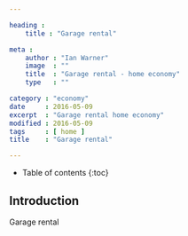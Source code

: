 ```yaml
---

heading :
    title : "Garage rental"

meta :
    author : "Ian Warner"
    image  : ""
    title  : "Garage rental - home economy"
    type   : ""

category : "economy"
date     : 2016-05-09
excerpt  : "Garage rental home economy"
modified : 2016-05-09
tags     : [ home ]
title    : "Garage rental"

---
```


* Table of contents
{:toc}

## Introduction

Garage rental
